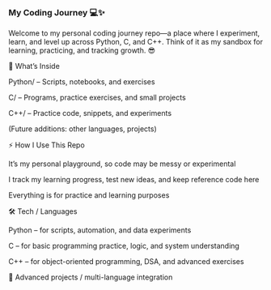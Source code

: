 ### My Coding Journey 💻✨

Welcome to my personal coding journey repo—a place where I experiment, learn, and level up across Python, C, and C++.
Think of it as my sandbox for learning, practicing, and tracking growth. 😎

📂 What’s Inside

Python/ – Scripts, notebooks, and exercises

C/ – Programs, practice exercises, and small projects

C++/ – Practice code, snippets, and experiments

(Future additions: other languages, projects)

⚡ How I Use This Repo

It’s my personal playground, so code may be messy or experimental

I track my learning progress, test new ideas, and keep reference code here

Everything is for practice and learning purposes

🛠️ Tech / Languages

Python – for scripts, automation, and data experiments

C – for basic programming practice, logic, and system understanding

C++ – for object-oriented programming, DSA, and advanced exercises


🔲 Advanced projects / multi-language integration
